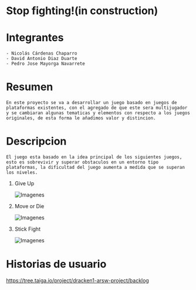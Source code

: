 # Stop fighting!(in construction)

# Integrantes
  ```
  - Nicolás Cárdenas Chaparro
  - David Antonio Diaz Duarte
  - Pedro Jose Mayorga Navarrete
  ```
# Resumen
`
En este proyecto se va a desarrollar un juego basado en juegos de plataformas existentes, con el agregado de que este sera multijugador y se cambiaran algunas tematicas y elementos con respecto a los juegos originales, de esta forma le añadimos valor y distincion.
`
# Descripcion

`El juego esta basado en la idea principal de los siguientes juegos, esto es sobrevivir y superar obstaculos en un entorno tipo plataformas, la dificultad del juego aumenta a medida que se superan los niveles.`
  
  1. Give Up
  
      ![Imagenes](https://github.com/dracken1/ARSW-ProjectFirstStage/blob/master/Imagenes/MoveOrDie.jpg)
  
  2. Move or Die
  
     ![Imagenes](https://github.com/dracken1/ARSW-ProjectFirstStage/blob/master/Imagenes/Stick-Fight-1.png)
  
  3. Stick Fight   
    
      ![Imagenes](https://github.com/dracken1/ARSW-ProjectFirstStage/blob/master/Imagenes/give-up.jpg)

# Historias de usuario

https://tree.taiga.io/project/dracken1-arsw-project/backlog
